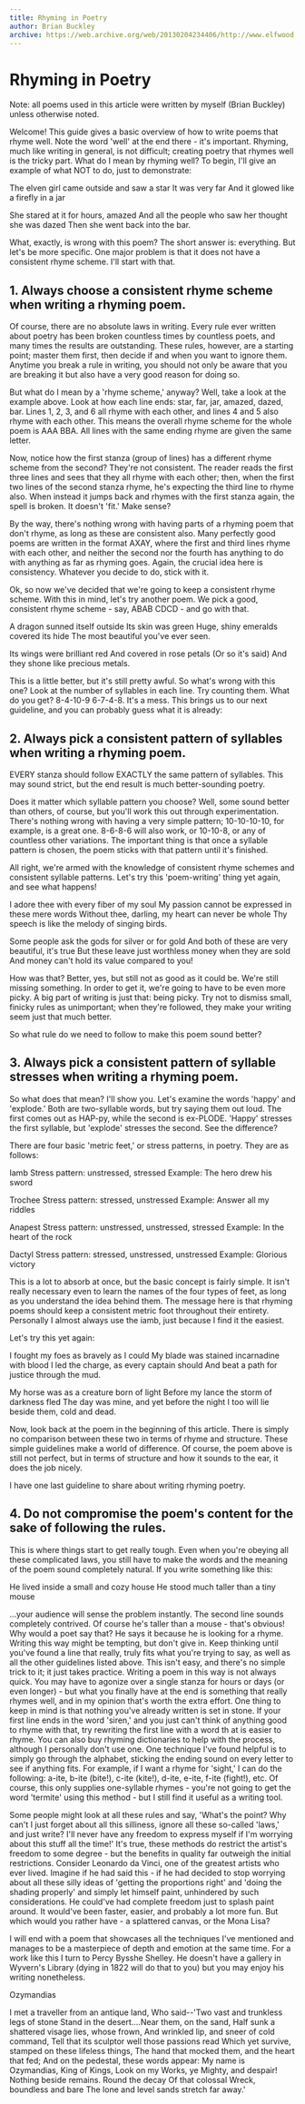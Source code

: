 ```yaml
---
title: Rhyming in Poetry
author: Brian Buckley
archive: https://web.archive.org/web/20130204234406/http://www.elfwood.com/farp/thewriting/27brianrhyming/27brianrhyming.html
---
```

 
 # Rhyming in Poetry

 Note: all poems used in this article were written by myself (Brian Buckley) unless otherwise noted.

Welcome! This guide gives a basic overview of how to write poems that rhyme well. Note the word 'well' at the end there - it's important. Rhyming, much like writing in general, is not difficult; creating poetry that rhymes well is the tricky part. What do I mean by rhyming well? To begin, I'll give an example of what NOT to do, just to demonstrate:

The elven girl came outside and saw a star
It was very far
And it glowed like a firefly in a jar

She stared at it for hours, amazed
And all the people who saw her thought she was dazed
Then she went back into the bar.

What, exactly, is wrong with this poem? The short answer is: everything. But let's be more specific. One major problem is that it does not have a consistent rhyme scheme. I'll start with that.

## 1. Always choose a consistent rhyme scheme when writing a rhyming poem.

Of course, there are no absolute laws in writing. Every rule ever written about poetry has been broken countless times by countless poets, and many times the results are outstanding. These rules, however, are a starting point; master them first, then decide if and when you want to ignore them. Anytime you break a rule in writing, you should not only be aware that you are breaking it but also have a very good reason for doing so.

But what do I mean by a 'rhyme scheme,' anyway? Well, take a look at the example above. Look at how each line ends: star, far, jar, amazed, dazed, bar. Lines 1, 2, 3, and 6 all rhyme with each other, and lines 4 and 5 also rhyme with each other. This means the overall rhyme scheme for the whole poem is AAA BBA. All lines with the same ending rhyme are given the same letter.

Now, notice how the first stanza (group of lines) has a different rhyme scheme from the second? They're not consistent. The reader reads the first three lines and sees that they all rhyme with each other; then, when the first two lines of the second stanza rhyme, he's expecting the third line to rhyme also. When instead it jumps back and rhymes with the first stanza again, the spell is broken. It doesn't 'fit.' Make sense?

By the way, there's nothing wrong with having parts of a rhyming poem that don't rhyme, as long as these are consistent also. Many perfectly good poems are written in the format AXAY, where the first and third lines rhyme with each other, and neither the second nor the fourth has anything to do with anything as far as rhyming goes. Again, the crucial idea here is consistency. Whatever you decide to do, stick with it.

Ok, so now we've decided that we're going to keep a consistent rhyme scheme. With this in mind, let's try another poem. We pick a good, consistent rhyme scheme - say, ABAB CDCD - and go with that.

A dragon sunned itself outside
Its skin was green
Huge, shiny emeralds covered its hide
The most beautiful you've ever seen.

Its wings were brilliant red
And covered in rose petals
(Or so it's said)
And they shone like precious metals.

This is a little better, but it's still pretty awful. So what's wrong with this one? Look at the number of syllables in each line. Try counting them. What do you get? 8-4-10-9 6-7-4-8. It's a mess. This brings us to our next guideline, and you can probably guess what it is already:

## 2. Always pick a consistent pattern of syllables when writing a rhyming poem.

EVERY stanza should follow EXACTLY the same pattern of syllables. This may sound strict, but the end result is much better-sounding poetry.

Does it matter which syllable pattern you choose? Well, some sound better than others, of course, but you'll work this out through experimentation. There's nothing wrong with having a very simple pattern; 10-10-10-10, for example, is a great one. 8-6-8-6 will also work, or 10-10-8, or any of countless other variations. The important thing is that once a syllable pattern is chosen, the poem sticks with that pattern until it's finished.

All right, we're armed with the knowledge of consistent rhyme schemes and consistent syllable patterns. Let's try this 'poem-writing' thing yet again, and see what happens!

I adore thee with every fiber of my soul
My passion cannot be expressed in these mere words
Without thee, darling, my heart can never be whole
Thy speech is like the melody of singing birds.

Some people ask the gods for silver or for gold
And both of these are very beautiful, it's true
But these leave just worthless money when they are sold
And money can't hold its value compared to you!

How was that? Better, yes, but still not as good as it could be. We're still missing something. In order to get it, we're going to have to be even more picky. A big part of writing is just that: being picky. Try not to dismiss small, finicky rules as unimportant; when they're followed, they make your writing seem just that much better.

So what rule do we need to follow to make this poem sound better?

## 3. Always pick a consistent pattern of syllable stresses when writing a rhyming poem.

So what does that mean? I'll show you. Let's examine the words 'happy' and 'explode.' Both are two-syllable words, but try saying them out loud. The first comes out as HAP-py, while the second is ex-PLODE. 'Happy' stresses the first syllable, but 'explode' stresses the second. See the difference?

There are four basic 'metric feet,' or stress patterns, in poetry. They are as follows:

Iamb
Stress pattern: unstressed, stressed
Example: The hero drew his sword

Trochee
Stress pattern: stressed, unstressed
Example: Answer all my riddles

Anapest
Stress pattern: unstressed, unstressed, stressed
Example: In the heart of the rock

Dactyl
Stress pattern: stressed, unstressed, unstressed
Example: Glorious victory

This is a lot to absorb at once, but the basic concept is fairly simple. It isn't really necessary even to learn the names of the four types of feet, as long as you understand the idea behind them. The message here is that rhyming poems should keep a consistent metric foot throughout their entirety. Personally I almost always use the iamb, just because I find it the easiest.

Let's try this yet again:

I fought my foes as bravely as I could
My blade was stained incarnadine with blood
I led the charge, as every captain should
And beat a path for justice through the mud.

My horse was as a creature born of light
Before my lance the storm of darkness fled
The day was mine, and yet before the night
I too will lie beside them, cold and dead.

Now, look back at the poem in the beginning of this article. There is simply no comparison between these two in terms of rhyme and structure. These simple guidelines make a world of difference. Of course, the poem above is still not perfect, but in terms of structure and how it sounds to the ear, it does the job nicely.

I have one last guideline to share about writing rhyming poetry.

## 4. Do not compromise the poem's content for the sake of following the rules.

This is where things start to get really tough. Even when you're obeying all these complicated laws, you still have to make the words and the meaning of the poem sound completely natural. If you write something like this:

He lived inside a small and cozy house
He stood much taller than a tiny mouse

...your audience will sense the problem instantly. The second line sounds completely contrived. Of course he's taller than a mouse - that's obvious! Why would a poet say that? He says it because he is looking for a rhyme. Writing this way might be tempting, but don't give in. Keep thinking until you've found a line that really, truly fits what you're trying to say, as well as all the other guidelines listed above. This isn't easy, and there's no simple trick to it; it just takes practice. Writing a poem in this way is not always quick. You may have to agonize over a single stanza for hours or days (or even longer) - but what you finally have at the end is something that really rhymes well, and in my opinion that's worth the extra effort. One thing to keep in mind is that nothing you've already written is set in stone. If your first line ends in the word 'siren,' and you just can't think of anything good to rhyme with that, try rewriting the first line with a word th at is easier to rhyme. You can also buy rhyming dictionaries to help with the process, although I personally don't use one. One technique I've found helpful is to simply go through the alphabet, sticking the ending sound on every letter to see if anything fits. For example, if I want a rhyme for 'sight,' I can do the following: a-ite, b-ite (bite!), c-ite (kite!), d-ite, e-ite, f-ite (fight!), etc. Of course, this only supplies one-syllable rhymes - you're not going to get the word 'termite' using this method - but I still find it useful as a writing tool.

Some people might look at all these rules and say, 'What's the point? Why can't I just forget about all this silliness, ignore all these so-called 'laws,' and just write? I'll never have any freedom to express myself if I'm worrying about this stuff all the time!' It's true, these methods do restrict the artist's freedom to some degree - but the benefits in quality far outweigh the initial restrictions. Consider Leonardo da Vinci, one of the greatest artists who ever lived. Imagine if he had said this - if he had decided to stop worrying about all these silly ideas of 'getting the proportions right' and 'doing the shading properly' and simply let himself paint, unhindered by such considerations. He could've had complete freedom just to splash paint around. It would've been faster, easier, and probably a lot more fun. But which would you rather have - a splattered canvas, or the Mona Lisa?

I will end with a poem that showcases all the techniques I've mentioned and manages to be a masterpiece of depth and emotion at the same time. For a work like this I turn to Percy Bysshe Shelley. He doesn't have a gallery in Wyvern's Library (dying in 1822 will do that to you) but you may enjoy his writing nonetheless.

Ozymandias

I met a traveller from an antique land,
Who said--'Two vast and trunkless legs of stone
Stand in the desert....Near them, on the sand,
Half sunk a shattered visage lies, whose frown,
And wrinkled lip, and sneer of cold command,
Tell that its sculptor well those passions read
Which yet survive, stamped on these lifeless things,
The hand that mocked them, and the heart that fed;
And on the pedestal, these words appear:
My name is Ozymandias, King of Kings,
Look on my Works, ye Mighty, and despair!
Nothing beside remains. Round the decay
Of that colossal Wreck, boundless and bare
The lone and level sands stretch far away.'